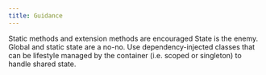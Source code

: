 ```yaml
---
title: Guidance
---
```


Static methods and extension methods are encouraged
State is the enemy. Global and static state are a no-no. Use dependency-injected classes that can be lifestyle managed by the container (i.e. scoped or singleton) to handle shared state.
